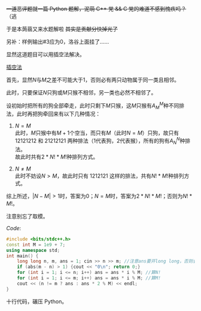 ~~一道恶评题就一篇 Python 题解，泥萌 C++ 党 && C 党的难道不感到愧疚吗？~~（逃

于是本蒟蒻又来水题解啦 ~~其实是贡献分快掉光了~~

另补：样例输出#3应为$0$，洛谷上面挂了……

显然这道题目可以用插空法解决。

[插空法](https://baike.baidu.com/item/%E6%8F%92%E7%A9%BA%E6%B3%95/4862293?fr=aladdin)

首先，显然$N$与$M$之差不可能大于$1$，否则必有两只动物属于同一类且相邻。

此时，只要保证$N$只狗或$M$只猴不相邻，另一类也必然不相邻了。

设初始时把所有的狗全部牵走，此时只剩下$M$只猴，这$M$只猴有$A_M^M$种不同排法，此时再把狗牵回来有以下几种情况：

1. $N=M$  
此时，$M$只猴中有$M+1$个空当，而只有$M$（此时$N=M$）只狗，故只有 $12121212$ 和 $21212121$ 两种排法（$1$代表狗，$2$代表猴），所有的狗有$A_N^N$种排法。  
故此时共有$2*N! * M!$种排列方式。

2. $N\not=M$  
此时不妨设$N>M$，故此时只有 $1212121$ 这样的排法，共有$N! * M!$种排列方式。

综上所述，$|N-M|>1$时，答案为$0$；$N=M$时，答案为$2*N! * M!$；否则为$N!*M!$。

注意别忘了取模。

$Code:$

```cpp
#include <bits/stdc++.h>
const int M = 1e9 + 7;
using namespace std;
int main() {
    long long n, m, ans = 1; cin >> n >> m; //注意ans要开long long，否则会爆；并且还要赋初值为1，否则下面乘法会全部乘0
    if (abs(m - n) > 1) {cout << "0\n"; return 0;}
    for (int i = 1; i <= n; i++) ans = ans * i % M; //算N!
    for (int i = 1; i <= m; i++) ans = ans * i % M; //算M!
    cout << (n != m ? ans : ans * 2 % M) << endl;
}
```

十行代码，碾压 Python。